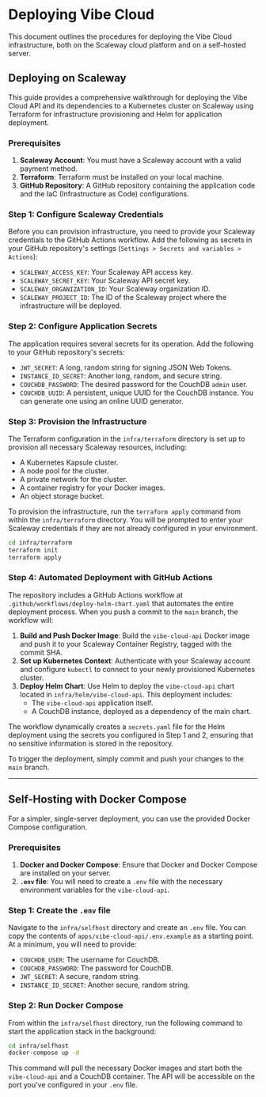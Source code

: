 # Deploying Vibe Cloud

This document outlines the procedures for deploying the Vibe Cloud infrastructure, both on the Scaleway cloud platform and on a self-hosted server.

## Deploying on Scaleway

This guide provides a comprehensive walkthrough for deploying the Vibe Cloud API and its dependencies to a Kubernetes cluster on Scaleway using Terraform for infrastructure provisioning and Helm for application deployment.

### Prerequisites

1.  **Scaleway Account**: You must have a Scaleway account with a valid payment method.
2.  **Terraform**: Terraform must be installed on your local machine.
3.  **GitHub Repository**: A GitHub repository containing the application code and the IaC (Infrastructure as Code) configurations.

### Step 1: Configure Scaleway Credentials

Before you can provision infrastructure, you need to provide your Scaleway credentials to the GitHub Actions workflow. Add the following as secrets in your GitHub repository's settings (`Settings > Secrets and variables > Actions`):

-   `SCALEWAY_ACCESS_KEY`: Your Scaleway API access key.
-   `SCALEWAY_SECRET_KEY`: Your Scaleway API secret key.
-   `SCALEWAY_ORGANIZATION_ID`: Your Scaleway organization ID.
-   `SCALEWAY_PROJECT_ID`: The ID of the Scaleway project where the infrastructure will be deployed.

### Step 2: Configure Application Secrets

The application requires several secrets for its operation. Add the following to your GitHub repository's secrets:

-   `JWT_SECRET`: A long, random string for signing JSON Web Tokens.
-   `INSTANCE_ID_SECRET`: Another long, random, and secure string.
-   `COUCHDB_PASSWORD`: The desired password for the CouchDB `admin` user.
-   `COUCHDB_UUID`: A persistent, unique UUID for the CouchDB instance. You can generate one using an online UUID generator.

### Step 3: Provision the Infrastructure

The Terraform configuration in the `infra/terraform` directory is set up to provision all necessary Scaleway resources, including:

-   A Kubernetes Kapsule cluster.
-   A node pool for the cluster.
-   A private network for the cluster.
-   A container registry for your Docker images.
-   An object storage bucket.

To provision the infrastructure, run the `terraform apply` command from within the `infra/terraform` directory. You will be prompted to enter your Scaleway credentials if they are not already configured in your environment.

```bash
cd infra/terraform
terraform init
terraform apply
```

### Step 4: Automated Deployment with GitHub Actions

The repository includes a GitHub Actions workflow at `.github/workflows/deploy-helm-chart.yaml` that automates the entire deployment process. When you push a commit to the `main` branch, the workflow will:

1.  **Build and Push Docker Image**: Build the `vibe-cloud-api` Docker image and push it to your Scaleway Container Registry, tagged with the commit SHA.
2.  **Set up Kubernetes Context**: Authenticate with your Scaleway account and configure `kubectl` to connect to your newly provisioned Kubernetes cluster.
3.  **Deploy Helm Chart**: Use Helm to deploy the `vibe-cloud-api` chart located in `infra/helm/vibe-cloud-api`. This deployment includes:
    -   The `vibe-cloud-api` application itself.
    -   A CouchDB instance, deployed as a dependency of the main chart.

The workflow dynamically creates a `secrets.yaml` file for the Helm deployment using the secrets you configured in Step 1 and 2, ensuring that no sensitive information is stored in the repository.

To trigger the deployment, simply commit and push your changes to the `main` branch.

---

## Self-Hosting with Docker Compose

For a simpler, single-server deployment, you can use the provided Docker Compose configuration.

### Prerequisites

1.  **Docker and Docker Compose**: Ensure that Docker and Docker Compose are installed on your server.
2.  **`.env` file**: You will need to create a `.env` file with the necessary environment variables for the `vibe-cloud-api`.

### Step 1: Create the `.env` file

Navigate to the `infra/selfhost` directory and create an `.env` file. You can copy the contents of `apps/vibe-cloud-api/.env.example` as a starting point. At a minimum, you will need to provide:

-   `COUCHDB_USER`: The username for CouchDB.
-   `COUCHDB_PASSWORD`: The password for CouchDB.
-   `JWT_SECRET`: A secure, random string.
-   `INSTANCE_ID_SECRET`: Another secure, random string.

### Step 2: Run Docker Compose

From within the `infra/selfhost` directory, run the following command to start the application stack in the background:

```bash
cd infra/selfhost
docker-compose up -d
```

This command will pull the necessary Docker images and start both the `vibe-cloud-api` and a CouchDB container. The API will be accessible on the port you've configured in your `.env` file.
